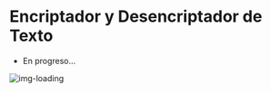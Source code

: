 <h1>Encriptador y Desencriptador de Texto</h1>

<ul><li>En progreso...</li></ul>
<img src="https://media4.giphy.com/media/3y0oCOkdKKRi0/giphy.gif?cid=ecf05e47r9w576xmhu1rldc2cbyi5yqebxf5ipsxf5xblqjg&ep=v1_gifs_search&rid=giphy.gif&ct=g" alt="img-loading" width="" height="">
